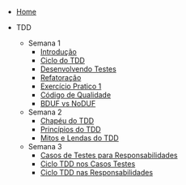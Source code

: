 - [Home](/)

- TDD
  - Semana 1
    - [Introdução](./TDD/Semana1/1.Introdução.md)
    - [Ciclo do TDD](./TDD/Semana1/2.CicloDoTDD.md)
    - [Desenvolvendo Testes](./TDD/Semana1/3.DesenvolvendoTestes.md)
    - [Refatoração](./TDD/Semana1/4.Refatoração.md)
    - [Exercício Pratico 1](./TDD/Semana1/5.ExercicioPratico.md)
    - [Código de Qualidade](./TDD/MaterialComplementar/1.CodigoDeQualidade.md)
    - [BDUF vs NoDUF](./TDD/MaterialComplementar/2.BDUFvsNoDUF.md)
  - Semana 2
    - [Chapéu do TDD](./TDD/Semana2/1.ChapeuDoTDD.md)
    - [Princípios do TDD](./TDD/Semana2/2.PrincipiosTDD.md)
    - [Mitos e Lendas do TDD](./TDD/Semana2/3.MitosELendas.md)
  - Semana 3
    - [Casos de Testes para Responsabilidades](./Semana3/1.CasosDeTestesResponsabilidades.md)
    - [Ciclo TDD nos Casos Testes](./Semana3/2.CicloTDDNosCasosDeTestes.md)
    - [Ciclo TDD nas Responsabilidades](./Semana3/3.CicloTDDNoContextoResponsabilidade.md)
